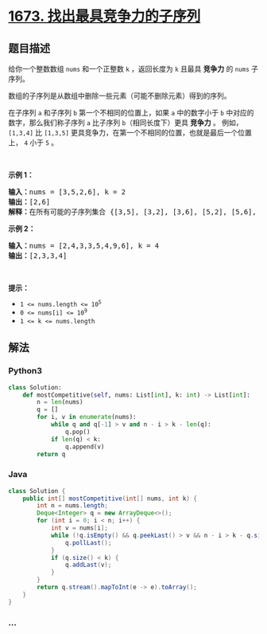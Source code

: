 # [1673. 找出最具竞争力的子序列](https://leetcode-cn.com/problems/find-the-most-competitive-subsequence)



## 题目描述

<!-- 这里写题目描述 -->

<p>给你一个整数数组 <code>nums</code> 和一个正整数 <code>k</code> ，返回长度为 <code>k</code> 且最具 <strong>竞争力</strong> 的<em> </em><code>nums</code> 子序列。</p>

<p>数组的子序列是从数组中删除一些元素（可能不删除元素）得到的序列。</p>

<p>在子序列 <code>a</code> 和子序列 <code>b</code> 第一个不相同的位置上，如果 <code>a</code> 中的数字小于 <code>b</code> 中对应的数字，那么我们称子序列 <code>a</code> 比子序列 <code>b</code>（相同长度下）更具 <strong>竞争力</strong> 。 例如，<code>[1,3,4]</code> 比 <code>[1,3,5]</code> 更具竞争力，在第一个不相同的位置，也就是最后一个位置上， <code>4</code> 小于 <code>5</code> 。</p>

<p> </p>

<p><strong>示例 1：</strong></p>

<pre>
<strong>输入：</strong>nums = [3,5,2,6], k = 2
<strong>输出：</strong>[2,6]
<strong>解释：</strong>在所有可能的子序列集合 {[3,5], [3,2], [3,6], [5,2], [5,6], [2,6]} 中，[2,6] 最具竞争力。
</pre>

<p><strong>示例 2：</strong></p>

<pre>
<strong>输入：</strong>nums = [2,4,3,3,5,4,9,6], k = 4
<strong>输出：</strong>[2,3,3,4]
</pre>

<p> </p>

<p><strong>提示：</strong></p>

<ul>
	<li><code>1 <= nums.length <= 10<sup>5</sup></code></li>
	<li><code>0 <= nums[i] <= 10<sup>9</sup></code></li>
	<li><code>1 <= k <= nums.length</code></li>
</ul>


## 解法

<!-- 这里可写通用的实现逻辑 -->

<!-- tabs:start -->

### **Python3**

<!-- 这里可写当前语言的特殊实现逻辑 -->

```python
class Solution:
    def mostCompetitive(self, nums: List[int], k: int) -> List[int]:
        n = len(nums)
        q = []
        for i, v in enumerate(nums):
            while q and q[-1] > v and n - i > k - len(q):
                q.pop()
            if len(q) < k:
                q.append(v)
        return q
```

### **Java**

<!-- 这里可写当前语言的特殊实现逻辑 -->

```java
class Solution {
    public int[] mostCompetitive(int[] nums, int k) {
        int n = nums.length;
        Deque<Integer> q = new ArrayDeque<>();
        for (int i = 0; i < n; i++) {
            int v = nums[i];
            while (!q.isEmpty() && q.peekLast() > v && n - i > k - q.size()) {
                q.pollLast();
            }
            if (q.size() < k) {
                q.addLast(v);
            }
        }
        return q.stream().mapToInt(e -> e).toArray();
    }
}
```

### **...**

```

```

<!-- tabs:end -->
